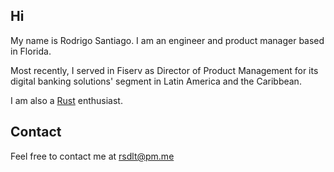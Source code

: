 
## Hi
My name is Rodrigo Santiago. I am an engineer and product manager based in Florida. 

Most recently, I served in Fiserv as Director of Product Management for its digital banking solutions' segment in Latin America and the Caribbean.

I am also a [Rust] enthusiast. 

## Contact
Feel free to contact me at rsdlt@pm.me 

[Rust]: https://www.rust-lang.org 
